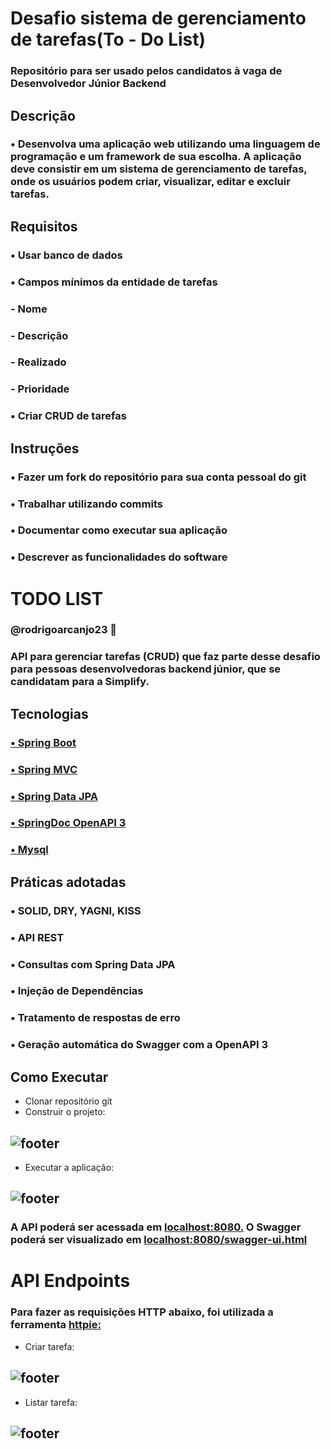 ﻿# Desafio sistema de gerenciamento de tarefas(To - Do List)
### Repositório para ser usado pelos candidatos à vaga de Desenvolvedor Júnior Backend
## Descrição
### • Desenvolva uma aplicação web utilizando uma linguagem de programação e um framework de sua escolha. A aplicação deve consistir em um sistema de gerenciamento de tarefas, onde os usuários podem criar, visualizar, editar e excluir tarefas.
## Requisitos
### • Usar banco de dados
### • Campos mínimos da entidade de tarefas
### - Nome
### - Descrição 
### - Realizado
### - Prioridade
### • Criar CRUD de tarefas
## Instruções
### • Fazer um fork do repositório para sua conta  pessoal do git
### • Trabalhar utilizando commits
### • Documentar como executar sua aplicação
### • Descrever as funcionalidades do software


# TODO LIST
### @rodrigoarcanjo23 🚀
### API para gerenciar tarefas (CRUD) que faz parte desse desafio para pessoas desenvolvedoras backend júnior, que se candidatam para a Simplify.
## Tecnologias
### [• Spring Boot](https://github.com/spring-projects/spring-boot/)
### [• Spring MVC](https://spring.io/guides/gs/serving-web-content)
### [• Spring Data JPA](https://spring.io/projects/spring-data-jpa)
### [• SpringDoc OpenAPI 3](https://springdoc.org/)
### [• Mysql](https://github.com/mysql)
## Práticas adotadas
### • SOLID, DRY, YAGNI, KISS
### • API REST
### • Consultas com Spring Data JPA
### • Injeção de Dependências
### • Tratamento de respostas de erro
### • Geração automática do Swagger com a OpenAPI 3
## Como Executar
+ Clonar repositório git
+ Construir o projeto:
## ![footer](https://github.com/user-attachments/assets/e8f9fb74-80c1-4e3d-acff-936ec942441a)
+ Executar a aplicação:
## ![footer](https://github.com/user-attachments/assets/24e176d2-75d8-4e19-8fe6-823247b52605)
### A API poderá ser acessada em [localhost:8080.](http://localhost:8080/) O Swagger poderá  ser visualizado em [localhost:8080/swagger-ui.html](http://localhost:8080/swagger-ui/)
# API Endpoints
### Para fazer as requisições HTTP abaixo, foi utilizada a ferramenta [httpie:](https://httpie.io/) 
+ Criar tarefa:
## ![footer](https://github.com/user-attachments/assets/5dc0f69f-d5d6-4fc6-b8b3-347fb79be60c)
+ Listar tarefa:
## ![footer](https://github.com/user-attachments/assets/aab9bd38-7713-4f0a-b631-4790f505b039)
